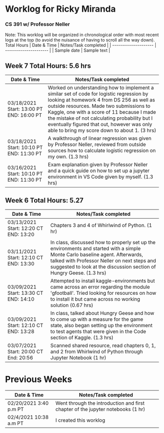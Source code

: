 # Worklog for Ricky Miranda 
### CS 391 w/ Professor Neller
Note: This worklog will be organized in chronological order with most recent logs at the top (to avoid the nuisance of having to scroll all the way down). 
Total Hours 
| Date & Time           |   Notes/Task completed |
| --------------------- | ---------------------- |
| Sample date           | Sample text            |
## Week 7 Total Hours: 5.6 hrs
| Date & Time           |   Notes/Task completed |
| --------------------- | ---------------------- |
| 03/18/2021 Start: 13:00 PT END: 16:00 PT | Worked on understanding how to implement a similar set of code for logistic regression by looking at homework 4 from DS 256 as well as outside resources. Made two submissions to Kaggle, one with a score of 11 because I made the mistake of not calculating probability but I eventually figured that out, however was only able to bring my score down to about 1. (3 hrs) |
| 03/18/2021 Start: 10:10 PT END: 11:30 PT | A walkthrough of linear regression was given by Professor Neller, reviewed from outside sources how to calculate logistic regression on my own. (1.3 hrs) |
| 03/16/2021 Start: 10:10 PT END: 11:30 PT| Exam explanation given by Professor Neller and a quick guide on how to set up a jupyter environment in VS Code given by myself. (1.3 hrs)|
## Week 6 Total Hours: 5.27
| Date & Time           |   Notes/Task completed |
| --------------------- | ---------------------- |
| 03/13/2021 Start: 12:20 CT END: 13:20 | Chapters 3 and 4 of Whirlwind of Python. (1 hr) |
| 03/11/2021 Start: 12:10 CT END: 13:30 | In class, discussed how to properly set up the environments and started with a simple Monte Carlo baseline agent. Afterwards, talked with Professor Neller on next steps and suggested to look at the discussion section of Hungry Geese. (1.3 hrs) |
| 03/09/2021 Start: 13:30 CT END: 14:10 | Attempted to install kaggle-environments but came across an error regarding the module 'gfootball'. Tried looking for resources on how to install it but came across no working solution (0.67 hrs)|
| 03/09/2021 Start: 12:10 CT END: 13:28 | In class, talked about Hungry Geese and how to come up with a measure for the game state, also began setting up the environment to test agents that were given in the Code section of Kaggle. (1.3 hrs)|
| 03/07/2021 Start: 20:00 CT End: 20:56| Scanned shared resource, read chapters 0, 1, and 2 from Whirlwind of Python through Jupyter Notebook (1 hr) |
# Previous Weeks
| Date & Time           |   Notes/Task completed |
| --------------------- | ---------------------- |
| 02/20/2021 3:40 p.m PT | Went through the introduction and first chapter of the jupyter notebooks (1 hr)|
|  02/4/2021 10:38 a.m PT | I created this worklog |
